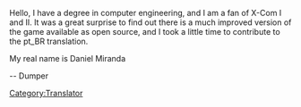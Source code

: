 Hello, I have a degree in computer engineering, and I am a fan of X-Com
I and II. It was a great surprise to find out there is a much improved
version of the game available as open source, and I took a little time
to contribute to the pt_BR translation.

My real name is Daniel Miranda

-- Dumper

[Category:Translator](Category:Translator "wikilink")
